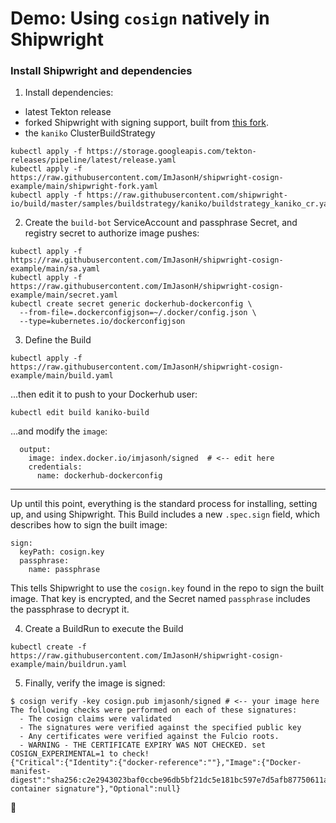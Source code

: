 # Demo: Using `cosign` natively in Shipwright

### Install Shipwright and dependencies

1. Install dependencies:
  - latest Tekton release
  - forked Shipwright with signing support, built from [this fork](https://github.com/imjasonh/build-1/tree/sign).
  - the `kaniko` ClusterBuildStrategy

```
kubectl apply -f https://storage.googleapis.com/tekton-releases/pipeline/latest/release.yaml
kubectl apply -f https://raw.githubusercontent.com/ImJasonH/shipwright-cosign-example/main/shipwright-fork.yaml
kubectl apply -f https://raw.githubusercontent.com/shipwright-io/build/master/samples/buildstrategy/kaniko/buildstrategy_kaniko_cr.yaml
```

2. Create the `build-bot` ServiceAccount and passphrase Secret, and registry secret to authorize image pushes:

```
kubectl apply -f https://raw.githubusercontent.com/ImJasonH/shipwright-cosign-example/main/sa.yaml
kubectl apply -f https://raw.githubusercontent.com/ImJasonH/shipwright-cosign-example/main/secret.yaml
kubectl create secret generic dockerhub-dockerconfig \
  --from-file=.dockerconfigjson=~/.docker/config.json \
  --type=kubernetes.io/dockerconfigjson
```

3. Define the Build

```
kubectl apply -f https://raw.githubusercontent.com/ImJasonH/shipwright-cosign-example/main/build.yaml
```

...then edit it to push to your Dockerhub user:

```
kubectl edit build kaniko-build
```

...and modify the `image`:

```
  output:
    image: index.docker.io/imjasonh/signed  # <-- edit here
    credentials:
      name: dockerhub-dockerconfig
```

---

Up until this point, everything is the standard process for installing, setting up, and using Shipwright. This Build includes a new `.spec.sign` field, which describes how to sign the built image:

```
sign:
  keyPath: cosign.key
  passphrase:
    name: passphrase
```

This tells Shipwright to use the `cosign.key` found in the repo to sign the built image. That key is encrypted, and the Secret named `passphrase` includes the passphrase to decrypt it.

4. Create a BuildRun to execute the Build

```
kubectl create -f https://raw.githubusercontent.com/ImJasonH/shipwright-cosign-example/main/buildrun.yaml
```

5. Finally, verify the image is signed:

```
$ cosign verify -key cosign.pub imjasonh/signed # <-- your image here
The following checks were performed on each of these signatures:
  - The cosign claims were validated
  - The signatures were verified against the specified public key
  - Any certificates were verified against the Fulcio roots.
  - WARNING - THE CERTIFICATE EXPIRY WAS NOT CHECKED. set COSIGN_EXPERIMENTAL=1 to check!
{"Critical":{"Identity":{"docker-reference":""},"Image":{"Docker-manifest-digest":"sha256:c2e2943023baf0ccbe96db5bf21dc5e181bc597e7d5afb87750611ae10615a66"},"Type":"cosign container signature"},"Optional":null}
```

:tada:
